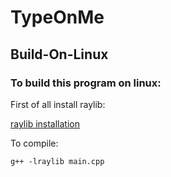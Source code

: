 # TypeOnMe

## Build-On-Linux

### To build this program on linux:

First of all install raylib:

[raylib installation](https://github.com/raysan5/raylib/wiki/Working-on-GNU-Linux)

To compile:

    g++ -lraylib main.cpp
